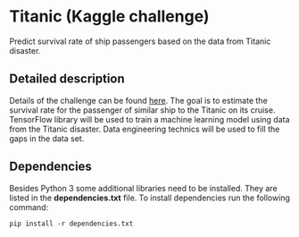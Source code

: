 # Titanic (Kaggle challenge)

Predict survival rate of ship passengers based on the data from Titanic disaster.

## Detailed description

Details of the challenge can be found [here](https://www.kaggle.com/c/titanic). The goal is to estimate the survival rate for the passenger of similar ship to the Titanic on its cruise. TensorFlow library will be used to train a machine learning model using data from the Titanic disaster. Data engineering technics will be used to fill the gaps in the data set.

## Dependencies

Besides Python 3 some additional libraries need to be installed. They are listed in the **dependencies.txt** file.
To install dependencies run the following command:

    pip install -r dependencies.txt
